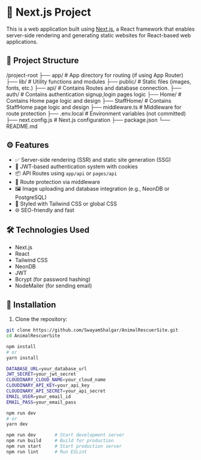 # 🚀 Next.js Project

This is a web application built using [Next.js](https://nextjs.org/), a React framework that enables server-side rendering and generating static websites for React-based web applications.

## 📂 Project Structure

/project-root
├── app/ # App directory for routing (if using App Router)
├── lib/ # Utility functions and modules
├── public/ # Static files (images, fonts, etc.)
├── api/ # Contains Routes and database connection.
├── auth/ # Contains authentication signup,login pages logic
├── Home/ # Contains Home page logic and design
├── StaffHome/ # Contains StaffHome page logic and design
├── middleware.ts # Middleware for route protection
├── .env.local # Environment variables (not committed)
├── next.config.js # Next.js configuration
├── package.json
└── README.md

## ⚙️ Features

- ✅ Server-side rendering (SSR) and static site generation (SSG)
- 🔐 JWT-based authentication system with cookies
- 📦 API Routes using `app/api` or `pages/api`
- 🔄 Route protection via middleware
- 🖼️ Image uploading and database integration (e.g., NeonDB or PostgreSQL)
- 💅 Styled with Tailwind CSS or global CSS
- 🌐 SEO-friendly and fast

## 🛠️ Technologies Used

- Next.js
- React
- Tailwind CSS
- NeonDB
- JWT
- Bcrypt (for password hashing)
- NodeMailer (for sending email)

## 🔧 Installation

1. Clone the repository:

```bash
git clone https://github.com/SwayamShalgar/AnimalRescuerSite.git
cd AnimalRescuerSite

npm install
# or
yarn install

DATABASE_URL=your_database_url
JWT_SECRET=your_jwt_secret
CLOUDINARY_CLOUD_NAME=your_cloud_name
CLOUDINARY_API_KEY=your_api_key
CLOUDINARY_API_SECRET=your_api_secret
EMAIL_USER=your_email_id
EMAIL_PASS=your_email_pass

npm run dev
# or
yarn dev

npm run dev       # Start development server
npm run build     # Build for production
npm run start     # Start production server
npm run lint      # Run ESLint
